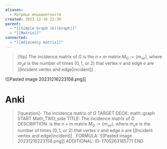 ```yaml
---
aliases:
  - Матрица инцедентности
created: 2023-12-16 22:30
parent:
  - "[[Simple Graph (G)|Graph]]"
  - "[[Matrix]]"
connected:
  - "[[Adjacency matrix]]"
---
```


> [!tip] The incidence matrix of $G$ 
is the $n×m$ matrix $M_G := (m_{ve})$, where $m_ve$ is the number of times ($0, 1$, or $2$) that vertex $v$ and edge $e$ are [[Incident vertex and edge|incident]] .

![[Pasted image 20231216223158.png]]


# Anki
> [!question]- The incidence matrix of $G$ 
TARGET DECK: math::graph
START
Math_TWO_side
TITLE: The incidence matrix of $G$ 
DESCRIPTION: is the $n×m$ matrix $M_G := (m_{ve})$, where $m_ve$ is the number of times ($0, 1$, or $2$) that vertex $v$ and edge $e$ are [[Incident vertex and edge|incident]] .
FORMULA: ![[Pasted image 20231216223158.png]]
ADDITIONAL:
ID: 1705263185771
END













